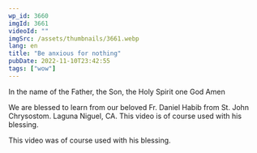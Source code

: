 ```yaml
---
wp_id: 3660
imgId: 3661
videoId: ""
imgSrc: /assets/thumbnails/3661.webp
lang: en
title: "Be anxious for nothing"
pubDate: 2022-11-10T23:42:55
tags: ["wow"]
---
```


<p>In the name of the Father, the Son, the Holy Spirit one God Amen </p>
<p>We are blessed to learn from our beloved Fr. Daniel Habib from St. John Chrysostom. Laguna Niguel, CA. This video is of course used with his blessing.</p>
<p>This video was of course used with his blessing. </p>
